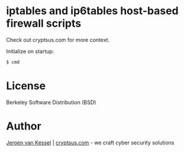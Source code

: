 # iptables and ip6tables host-based firewall scripts

Check out cryptsus.com for more context.

Initialize on startup:
```bash
$ cmd
```

# License
Berkeley Software Distribution (BSD)

# Author
[Jeroen van Kessel](https://twitter.com/jeroenvkessel) | [cryptsus.com](https://cryptsus.com) - we craft cyber security solutions
